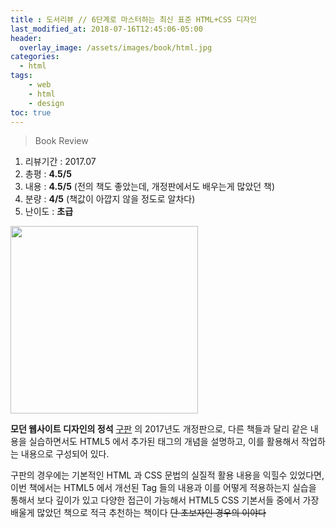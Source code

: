 ```yaml
---
title : 도서리뷰 // 6단계로 마스터하는 최신 표준 HTML+CSS 디자인
last_modified_at: 2018-07-16T12:45:06-05:00
header:
  overlay_image: /assets/images/book/html.jpg
categories:
  - html
tags: 
    - web
    - html
    - design
toc: true 
---
```


> Book Review

1. 리뷰기간 : 2017.07 
2. 총평 : **4.5/5** 
3. 내용 : **4.5/5** (전의 책도 좋았는데, 개정판에서도 배우는게 많았던 책)
4. 분량 : **4/5** (책값이 아깝지 않을 정도로 알차다)
5. 난이도 : **초급** 


<img src="http://developerfarm.cdn1.cafe24.com/cover/s/9791158390686.jpg" width='300'>


**모던 웹사이트 디자인의 정석**  [구판](http://www.kyobobook.co.kr/product/detailViewKor.laf?ejkGb=KOR&mallGb=KOR&barcode=9791158390211&orderClick=LAH&Kc=) 의 2017년도 개정판으로, 다른 책들과 달리 같은 내용을 실습하면서도 HTML5 에서 추가된 태그의 개념을 설명하고, 이를 활용해서 작업하는 내용으로 구성되어 있다. 

구판의 경우에는 기본적인 HTML 과 CSS 문법의 실질적 활용 내용을 익힐수 있었다면, 이번 책에서는 HTML5 에서 개선된 Tag 들의 내용과 이를 어떻게 적용하는지 실습을 통해서 보다 깊이가 있고 다양한 접근이 가능해서 HTML5 CSS 기본서들 중에서 가장 배울게 많았던 책으로 적극 추천하는 책이다 <strike>단 초보자인 경우의 이야다</strike>
